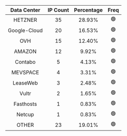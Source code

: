 | Data Center | IP Count | Percentage | Freq |
|:------------:|:--------:|:-----------:|:-----:|
| HETZNER | 35 | 28.93% | 🟢 |
| Google-Cloud | 20 | 16.53% | 🟢 |
| OVH | 15 | 12.40% | 🟢 |
| AMAZON | 12 | 9.92% | 🟢 |
| Contabo | 5 | 4.13% | 🟢 |
| MEVSPACE | 4 | 3.31% | 🟢 |
| LeaseWeb | 3 | 2.48% | 🟢 |
| Vultr | 2 | 1.65% | 🟢 |
| Fasthosts | 1 | 0.83% | 🟢 |
| Netcup | 1 | 0.83% | 🟢 |
| OTHER | 23 | 19.01% | 🟢 |